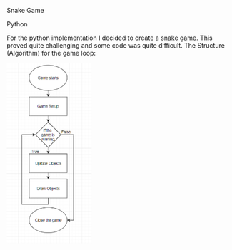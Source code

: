 Snake Game

Python


For the python implementation I decided to create a snake game. This proved quite challenging and some code was quite difficult. 
The Structure (Algorithm) for the game loop:

![alt text](first.png)